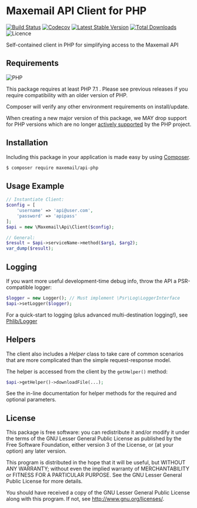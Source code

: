 # Maxemail API Client for PHP

[![Build Status](https://img.shields.io/travis/maxemail/api-php/master.svg)](https://travis-ci.org/maxemail/api-php)
[![Codecov](https://img.shields.io/codecov/c/github/maxemail/api-php.svg)](https://codecov.io/gh/maxemail/api-php)
[![Latest Stable Version](https://img.shields.io/packagist/v/maxemail/api-php.svg)](https://packagist.org/packages/maxemail/api-php)
[![Total Downloads](https://img.shields.io/packagist/dt/maxemail/api-php.svg)](https://packagist.org/packages/maxemail/api-php)
![Licence](https://img.shields.io/github/license/maxemail/api-php.svg)

Self-contained client in PHP for simplifying access to the Maxemail API

## Requirements

![PHP](https://img.shields.io/badge/php-%5E7.1-brightgreen.svg)

This package requires at least PHP 7.1 . Please see previous releases if you
require compatibility with an older version of PHP.

Composer will verify any other environment requirements on install/update.

When creating a new major version of this package, we MAY drop support for PHP
versions which are no longer
[actively supported](https://php.net/supported-versions.php) by the PHP project.


## Installation

Including this package in your application is made easy by using
[Composer](https://getcomposer.org).

```sh
$ composer require maxemail/api-php
```

## Usage Example

```php
// Instantiate Client:
$config = [
    'username' => 'api@user.com',
    'password' => 'apipass'
];
$api = new \Maxemail\Api\Client($config);

// General:
$result = $api->serviceName->method($arg1, $arg2);
var_dump($result);
```

## Logging

If you want more useful development-time debug info, throw the API a PSR-compatible logger:

```php
$logger = new Logger(); // Must implement \Psr\Log\LoggerInterface
$api->setLogger($logger);
```

For a quick-start to logging (plus advanced multi-destination logging!), see [Phlib/Logger](https://github.com/phlib/logger)

## Helpers

The client also includes a *Helper* class to take care of common scenarios that
are more complicated than the simple request-response model.

The helper is accessed from the client by the `getHelper()` method:

```php
$api->getHelper()->downloadFile(...);
```

See the in-line documentation for helper methods for the required and optional
parameters.

## License

This package is free software: you can redistribute it and/or modify
it under the terms of the GNU Lesser General Public License as published by
the Free Software Foundation, either version 3 of the License, or
(at your option) any later version.

This program is distributed in the hope that it will be useful,
but WITHOUT ANY WARRANTY; without even the implied warranty of
MERCHANTABILITY or FITNESS FOR A PARTICULAR PURPOSE.  See the
GNU Lesser General Public License for more details.

You should have received a copy of the GNU Lesser General Public License
along with this program.  If not, see <http://www.gnu.org/licenses/>.
